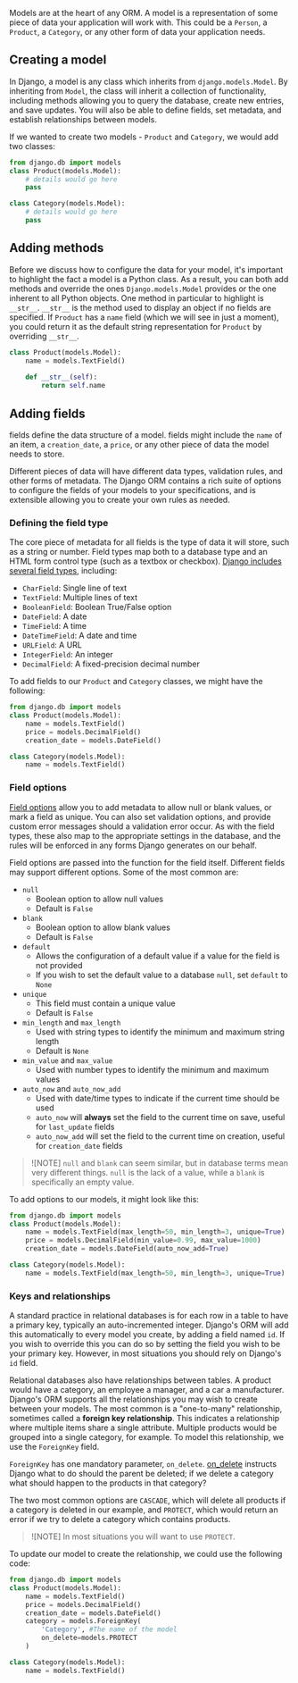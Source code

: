 Models are at the heart of any ORM. A model is a representation of some piece of data your application will work with. This could be a `Person`, a `Product`, a `Category`, or any other form of data your application needs.

## Creating a model

 In Django, a model is any class which inherits from `django.models.Model`. By inheriting from `Model`, the class will inherit a collection of functionality, including methods allowing you to query the database, create new entries, and save updates. You will also be able to define fields, set metadata, and establish relationships between models.

If we wanted to create two models - `Product` and `Category`, we would add two classes:

```python
from django.db import models
class Product(models.Model):
    # details would go here
    pass

class Category(models.Model):
    # details would go here
    pass
```

## Adding methods

Before we discuss how to configure the data for your model, it's important to highlight the fact a model is a Python class. As a result, you can both add methods and override the ones `Django.models.Model` provides or the one inherent to all Python objects. One method in particular to highlight is `__str__`. `__str__` is the method used to display an object if no fields are specified. If `Product` has a `name` field (which we will see in just a moment), you could return it as the default string representation for `Product` by overriding `__str__`.

```python
class Product(models.Model):
    name = models.TextField()
    
    def __str__(self):
        return self.name
```

## Adding fields

fields define the data structure of a model. fields might include the `name` of an item, a `creation_date`, a `price`, or any other piece of data the model needs to store.

Different pieces of data will have different data types, validation rules, and other forms of metadata. The Django ORM contains a rich suite of options to configure the fields of your models to your specifications, and is extensible allowing you to create your own rules as needed.

### Defining the field type

The core piece of metadata for all fields is the type of data it will store, such as a string or number. Field types map both to a database type and an HTML form control type (such as a textbox or checkbox). [Django includes several field types](https://docs.djangoproject.com/en/3.1/ref/models/fields/#field-types), including:

- `CharField`: Single line of text
- `TextField`: Multiple lines of text
- `BooleanField`: Boolean True/False option
- `DateField`: A date
- `TimeField`: A time
- `DateTimeField`: A date and time
- `URLField`: A URL
- `IntegerField`: An integer
- `DecimalField`: A fixed-precision decimal number

To add fields to our `Product` and `Category` classes, we might have the following:

```python
from django.db import models
class Product(models.Model):
    name = models.TextField()
    price = models.DecimalField()
    creation_date = models.DateField()

class Category(models.Model):
    name = models.TextField()
```

### Field options

[Field options](https://docs.djangoproject.com/en/3.1/ref/models/fields/#field-options) allow you to add metadata to allow null or blank values, or mark a field as unique. You can also set validation options, and provide custom error messages should a validation error occur. As with the field types, these also map to the appropriate settings in the database, and the rules will be enforced in any forms Django generates on our behalf.

Field options are passed into the function for the field itself. Different fields may support different options. Some of the most common are:

- `null`
  - Boolean option to allow null values
  - Default is `False`
- `blank`
  - Boolean option to allow blank values
  - Default is `False`
- `default`
  - Allows the configuration of a default value if a value for the field is not provided
  - If you wish to set the default value to a database `null`, set `default` to `None`
- `unique`
  - This field must contain a unique value
  - Default is `False`
- `min_length` and `max_length`
  - Used with string types to identify the minimum and maximum string length
  - Default is `None`
- `min_value` and `max_value`
  - Used with number types to identify the minimum and maximum values
- `auto_now` and `auto_now_add`
  - Used with date/time types to indicate if the current time should be used
  - `auto_now` will **always** set the field to the current time on save, useful for `last_update` fields
  - `auto_now_add` will set the field to the current time on creation, useful for `creation_date` fields

> ![NOTE]
> `null` and `blank` can seem similar, but in database terms mean very different things. `null` is the lack of a value, while a `blank` is specifically an empty value.

To add options to our models, it might look like this:

```python
from django.db import models
class Product(models.Model):
    name = models.TextField(max_length=50, min_length=3, unique=True)
    price = models.DecimalField(min_value=0.99, max_value=1000)
    creation_date = models.DateField(auto_now_add=True)

class Category(models.Model):
    name = models.TextField(max_length=50, min_length=3, unique=True)
```

### Keys and relationships

A standard practice in relational databases is for each row in a table to have a primary key, typically an auto-incremented integer. Django's ORM will add this automatically to every model you create, by adding a field named `id`. If you wish to override this you can do so by setting the field you wish to be your primary key. However, in most situations you should rely on Django's `id` field.

Relational databases also have relationships between tables. A product would have a category, an employee a manager, and a car a manufacturer. Django's ORM supports all the relationships you may wish to create between your models. The most common is a "one-to-many" relationship, sometimes called a **foreign key relationship**. This indicates a relationship where multiple items share a single attribute. Multiple products would be grouped into a single category, for example. To model this relationship, we use the `ForeignKey` field.

`ForeignKey` has one mandatory parameter, `on_delete`. [on_delete](https://docs.djangoproject.com/en/3.1/ref/models/fields/#django.db.models.ForeignKey.on_delete) instructs Django what to do should the parent be deleted; if we delete a category what should happen to the products in that category?

The two most common options are `CASCADE`, which will delete all products if a category is deleted in our example, and `PROTECT`, which would return an error if we try to delete a category which contains products.

> ![NOTE]
> In most situations you will want to use `PROTECT`.

To update our model to create the relationship, we could use the following code:

```python
from django.db import models
class Product(models.Model):
    name = models.TextField()
    price = models.DecimalField()
    creation_date = models.DateField()
    category = models.ForeignKey(
        'Category', #The name of the model
        on_delete=models.PROTECT
    )

class Category(models.Model):
    name = models.TextField()
```

